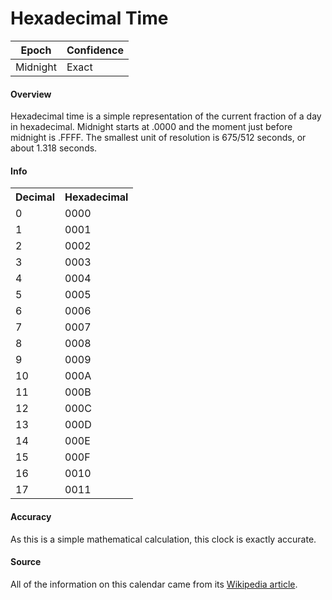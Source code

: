 # Hexadecimal Time

| Epoch             | Confidence |
| ----------------- | ---------- |
| Midnight          | Exact       |

#### Overview

Hexadecimal time is a simple representation of the current fraction of a day in hexadecimal. Midnight starts at .0000 and the moment just before midnight is .FFFF. The smallest unit of resolution is 675/512 seconds, or about 1.318 seconds.

#### Info

<table class="table-long"><tr><th>Decimal</th><th>Hexadecimal</th></tr><tr><td>0</td><td>0000</td></tr><tr><td>1</td><td>0001</td></tr><tr><td>2</td><td>0002</td></tr><tr><td>3</td><td>0003</td></tr><tr><td>4</td><td>0004</td></tr><tr><td>5</td><td>0005</td></tr><tr><td>6</td><td>0006</td></tr><tr><td>7</td><td>0007</td></tr><tr><td>8</td><td>0008</td></tr><tr><td>9</td><td>0009</td></tr><tr><td>10</td><td>000A</td></tr><tr><td>11</td><td>000B</td></tr><tr><td>12</td><td>000C</td></tr><tr><td>13</td><td>000D</td></tr><tr><td>14</td><td>000E</td></tr><tr><td>15</td><td>000F</td></tr><tr><td>16</td><td>0010</td></tr><tr><td>17</td><td>0011</td></tr></table>

#### Accuracy

As this is a simple mathematical calculation, this clock is exactly accurate.

#### Source

All of the information on this calendar came from its [Wikipedia article](https://en.wikipedia.org/wiki/Hexadecimal_time).
